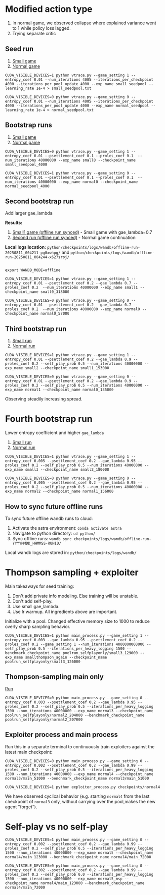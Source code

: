 # Modified action type

1. In normal game, we observed collapse where explained variance went to 1 while policy loss lagged. 
2. Trying separate critic 

## Seed run

1. [Small game](https://wandb.ai/lyuxingjian-na/HighLowTrading/runs/nn6509bw)
2. [Normal game](https://wandb.ai/lyuxingjian-na/HighLowTrading/runs/10j9lv08)

```
CUDA_VISIBLE_DEVICES=1 python vtrace.py --game_setting 1 --entropy_coef 0.01 --num_iterations 4005 --iterations_per_checkpoint 4000 --iterations_per_pool_update 4000 --exp_name small_seedpool --learning_rate 1e-4 > small_seedpool.txt

CUDA_VISIBLE_DEVICES=0 python vtrace.py --game_setting 0 --entropy_coef 0.01 --num_iterations 4005 --iterations_per_checkpoint 4000 --iterations_per_pool_update 4000 --exp_name normal_seedpool --learning_rate 1e-4 > normal_seedpool.txt
```

## Bootstrap runs 

1. [Small game](https://wandb.ai/lyuxingjian-na/HighLowTrading/runs/0fpmbq8z)
2. [Normal game](https://wandb.ai/lyuxingjian-na/HighLowTrading/runs/pu4qv506)

```
CUDA_VISIBLE_DEVICES=0 python vtrace.py --game_setting 1 --entropy_coef 0.01 --psettlement_coef 0.1 --proles_coef 0.1  --num_iterations 40000000 --exp_name small0 --checkpoint_name small_seedpool_4000

CUDA_VISIBLE_DEVICES=1 python vtrace.py --game_setting 0 --entropy_coef 0.01 --psettlement_coef 0.1 --proles_coef 0.1  --num_iterations 40000000 --exp_name normal0 --checkpoint_name normal_seedpool_4000
```

## Second bootstrap run

Add larger gae_lambda

**Results:**
1. [Small1 game (offline run synced)](https://wandb.ai/lyuxingjian-na/HighLowTrading/runs/pg0xwhpg) - Small game with gae_lambda=0.7
2. [Second run (offline run synced)](https://wandb.ai/lyuxingjian-na/HighLowTrading/runs/x627sroj) - Normal game continuation

**Local logs location:** `python/checkpoints/logs/wandb/offline-run-20250811_004211-pg0xwhpg/` and `python/checkpoints/logs/wandb/offline-run-20250811_004244-x627sroj/`

```

export WANDB_MODE=offline

CUDA_VISIBLE_DEVICES=1 python vtrace.py --game_setting 1 --entropy_coef 0.01 --psettlement_coef 0.2 --gae_lambda 0.7 --proles_coef 0.2  --num_iterations 40000000 --exp_name small1 --checkpoint_name small0_318000

CUDA_VISIBLE_DEVICES=0 python vtrace.py --game_setting 0 --entropy_coef 0.01 --psettlement_coef 0.2 --gae_lambda 0.7 --proles_coef 0.2  --num_iterations 40000000 --exp_name normal0 --checkpoint_name normal0_57000
```

## Third bootstrap run 

1. [Small run](https://wandb.ai/lyuxingjian-na/HighLowTrading/runs/wllbx15p)
2. [Normal run](https://wandb.ai/lyuxingjian-na/HighLowTrading/runs/e7477vc0)

```
CUDA_VISIBLE_DEVICES=1 python vtrace.py --game_setting 1 --entropy_coef 0.01 --psettlement_coef 0.2 --gae_lambda 0.9 --proles_coef 0.2 --self_play_prob 0.5 --num_iterations 40000000 --exp_name small2 --checkpoint_name small1_153000

CUDA_VISIBLE_DEVICES=0 python vtrace.py --game_setting 0 --entropy_coef 0.01 --psettlement_coef 0.2 --gae_lambda 0.9 --proles_coef 0.2 --self_play_prob 0.5 --num_iterations 40000000 --exp_name normal1 --checkpoint_name normal0_135000
```

Observing steadily increasing spread. 

# Fourth bootstrap run 

Lower entropy coefficient and higher `gae_lambda`

1. [Small run](https://wandb.ai/lyuxingjian-na/HighLowTrading/runs/fg8xn2g8)
2. [Normal run](https://wandb.ai/lyuxingjian-na/HighLowTrading/runs/p9jgqyz5)
```
CUDA_VISIBLE_DEVICES=1 python vtrace.py --game_setting 1 --entropy_coef 0.005 --psettlement_coef 0.2 --gae_lambda 0.95 --proles_coef 0.2 --self_play_prob 0.5 --num_iterations 40000000 --exp_name small3 --checkpoint_name small2_180000

CUDA_VISIBLE_DEVICES=0 python vtrace.py --game_setting 0 --entropy_coef 0.005 --psettlement_coef 0.2 --gae_lambda 0.95 --proles_coef 0.2 --self_play_prob 0.5 --num_iterations 40000000 --exp_name normal2 --checkpoint_name normal1_156000
```

## How to sync future offline runs

To sync future offline wandb runs to cloud:

1. Activate the astra environment: `conda activate astra`
2. Navigate to python directory: `cd python/`
3. Sync offline runs: `wandb sync checkpoints/logs/wandb/offline-run-YYYYMMDD_HHMMSS-RUNID/`

Local wandb logs are stored in: `python/checkpoints/logs/wandb/`


# Thompson sampling + exploiter

Main takeaways for seed training:

1. Don't add private info modeling. Else training will be unstable. 
2. Don't add self-play. 
3. Use small gae_lambda. 
4. Use lr warmup. All ingredients above are important. 

Initialize with a pool. Changed effective memory size to 1000 to reduce overly sharp sampling behavior. 

```
CUDA_VISIBLE_DEVICES=1 python main_process.py --game_setting 1 --entropy_coef 0.003 --gae_lambda 0.95 --psettlement_coef 0.2 --proles_coef 0.2 --game_setting 1 --num_iterations 4000000000000 --self_play_prob 0.5 --iterations_per_heavy_logging 1500 --benchmark_checkpoint_name poolrun_selfplayonly/small3_129000 --exp_name smallthompson_again --checkpoint_name poolrun_selfplayonly/small3_126000
```

## Thompson-sampling main only

[Run](https://wandb.ai/lyuxingjian-na/HighLowTrading/runs/cqlui7xa?nw=nwuserlyuxingjian)
```
CUDA_VISIBLE_DEVICES=0 python main_process.py --game_setting 0 --entropy_coef 0.003 --psettlement_coef 0.2 --gae_lambda 0.95 --proles_coef 0.2 --self_play_prob 0.5 --iterations_per_heavy_logging 1500 --num_iterations 40000000 --exp_name normal3 --checkpoint_name poolrun_selfplayonly/normal2_204000 --benchmark_checkpoint_name poolrun_selfplayonly/normal2_207000
```

## Exploiter process and main process

Run this in a separate terminal to continuously train exploiters against the latest main checkpoint:

```
CUDA_VISIBLE_DEVICES=0 python main_process.py --game_setting 0 --entropy_coef 0.002 --psettlement_coef 0.2 --gae_lambda 0.99 --proles_coef 0.2 --self_play_prob 0.5 --iterations_per_heavy_logging 1500 --num_iterations 40000000 --exp_name normal4 --checkpoint_name normal3/main_51000 --benchmark_checkpoint_name normal3/main_51000

CUDA_VISIBLE_DEVICES=1 python exploiter_process.py checkpoints/normal4
```
We have observed cyclical behavior (e.g. starting `normal4` from the last checkpoint of `normal3` only, without carrying over the pool,makes the new agent "forget"). 

# Self-play vs no self-play

```
CUDA_VISIBLE_DEVICES=1 python main_process.py --game_setting 0 --entropy_coef 0.002 --psettlement_coef 0.2 --gae_lambda 0.99 --proles_coef 0.2 --self_play_prob 0.5 --iterations_per_heavy_logging 1500 --num_iterations 40000000 --exp_name normal5 --checkpoint_name normal4/main_123000 --benchmark_checkpoint_name normal4/main_72000

CUDA_VISIBLE_DEVICES=0 python main_process.py --game_setting 0 --entropy_coef 0.002 --psettlement_coef 0.2 --gae_lambda 0.99 --proles_coef 0.2 --self_play_prob 0.0 --iterations_per_heavy_logging 1500 --num_iterations 40000000 --exp_name normal5_nsp --checkpoint_name normal4/main_123000 --benchmark_checkpoint_name normal4/main_72000
```